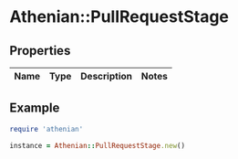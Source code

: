 # Athenian::PullRequestStage

## Properties

| Name | Type | Description | Notes |
| ---- | ---- | ----------- | ----- |

## Example

```ruby
require 'athenian'

instance = Athenian::PullRequestStage.new()
```

